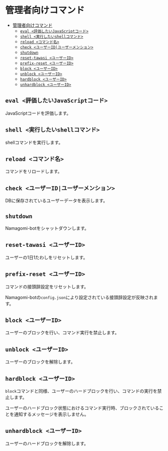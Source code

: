 # 管理者向けコマンド

- [管理者向けコマンド](#管理者向けコマンド)
  - [`eval <評価したいJavaScriptコード>`](#eval-評価したいjavascriptコード)
  - [`shell <実行したいshellコマンド>`](#shell-実行したいshellコマンド)
  - [`reload <コマンド名>`](#reload-コマンド名)
  - [`check <ユーザーID|ユーザーメンション>`](#check-ユーザーidユーザーメンション)
  - [`shutdown`](#shutdown)
  - [`reset-tawasi <ユーザーID>`](#reset-tawasi-ユーザーid)
  - [`prefix-reset <ユーザーID>`](#prefix-reset-ユーザーid)
  - [`block <ユーザーID>`](#block-ユーザーid)
  - [`unblock <ユーザーID>`](#unblock-ユーザーid)
  - [`hardblock <ユーザーID>`](#hardblock-ユーザーid)
  - [`unhardblock <ユーザーID>`](#unhardblock-ユーザーid)


## `eval <評価したいJavaScriptコード>`

JavaScriptコードを評価します。

## `shell <実行したいshellコマンド>`

shellコマンドを実行します。

## `reload <コマンド名>`

コマンドをリロードします。

## `check <ユーザーID|ユーザーメンション>`

DBに保存されているユーザーデータを表示します。

## `shutdown`

Namagomi-botをシャットダウンします。

## `reset-tawasi <ユーザーID>`

ユーザーの1日1たわしをリセットします。

## `prefix-reset <ユーザーID>`

コマンドの接頭辞設定をリセットします。

Namagomi-botの`config.json`により設定されている接頭辞設定が反映されます。


## `block <ユーザーID>`

ユーザーのブロックを行い、コマンド実行を禁止します。

## `unblock <ユーザーID>`

ユーザーのブロックを解除します。

## `hardblock <ユーザーID>`

`block`コマンドと同様、ユーザーのハードブロックを行い、コマンドの実行を禁止します。

ユーザーのハードブロック状態におけるコマンド実行時、ブロックされていることを通知するメッセージを表示しません。

## `unhardblock <ユーザーID>`

ユーザーのハードブロックを解除します。